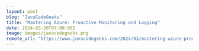```yaml
---
layout: post
blog: "JavaCodeGeeks"
title: "Mastering Azure: Proactive Monitoring and Logging"
date: 2024-03-20T07:00:00Z
image: images/javacodegeeks.png
remote_url: "https://www.javacodegeeks.com/2024/03/mastering-azure-proactive-monitoring-and-logging.html"
---
```

